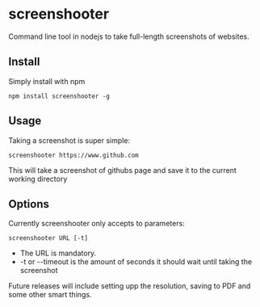 screenshooter
=============

Command line tool in nodejs to take full-length screenshots of websites.


## Install

Simply install with npm

    npm install screenshooter -g

## Usage

Taking a screenshot is super simple:

    screenshooter https://www.github.com
  
This will take a screenshot of githubs page and save it to the current working directory

## Options

Currently screenshooter only accepts to parameters:

    screenshooter URL [-t]
  
- The URL is mandatory. 
- -t or --timeout is the amount of seconds it should wait until taking the screenshot

Future releases will include setting upp the resolution, saving to PDF and some other smart things.
